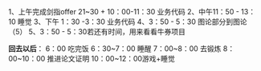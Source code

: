 1、上午完成剑指offer 21~30 + 10：00-11：30 业务代码
2、中午11：50 - 13：10 睡觉
3、下午 1：30 -3：30 业务代码
4、3：50 - 5：30 图论部分到图论（5）
5、3：50 - 5：30若还有时间，用来看看牛券项目

**回去以后**：
6：00 吃完饭 
6：30~7：00 睡醒
7：00~8：00 去锻炼
8：00~10：00 推进论文证明
10：00~12：00游戏+睡觉